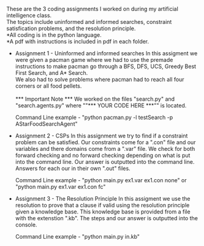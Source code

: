These are the 3 coding assignments I worked on during my artificial intelligence class. 
<br>The topics include uninformed and informed searches, constraint satisfication problems, and the resolution principle.
<br>*All coding is in the python language.
<br>*A pdf with instructions is included in pdf in each folder.

- Assignment 1 - Uninformed and informed searches
In this assigment we were given a pacman game where we had to use the premade instructions to make pacman go through a BFS, DFS, UCS, Greedy Best First Search, and A* Search.
<br>We also had to solve problems where pacman had to reach all four corners or all food pellets.
<br><br>*** Important Note ***
We worked on the files "search.py" and "search.agents.py" where ""*** YOUR CODE HERE ***"" is located.

  Command Line example - "python pacman.py -l testSearch -p AStarFoodSearchAgent"

- Assignment 2 - CSPs
In this assignment we try to find if a constraint problem can be satisfied. Our constraints come for a ".con" file and our variables and there domains come from a ".var" file. We check for both forward checking and no forward checking depending on what is put into the command line. Our answer is outputted into the command line. Answers for each our in their own ".out" files.

  Command Line example - "python main.py ex1.var ex1.con none" or "python main.py ex1.var ex1.con fc"

- Assignment 3 - The Resolution Principle
In this assigment we use the resolution to prove that a clause if valid using the resolution principle given a knowledge base. This knowledge base is provided from a file with the extenstion ".kb". The steps and our answer is outputted into the console.

  Command Line example - "python main.py in.kb"
